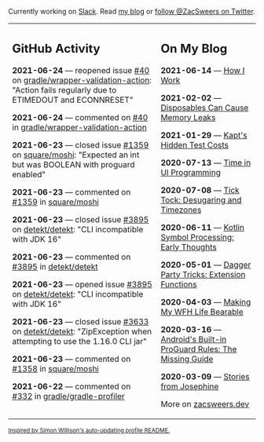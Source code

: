 Currently working on [Slack](https://slack.com/). Read [my blog](https://zacsweers.dev/) or [follow @ZacSweers on Twitter](https://twitter.com/ZacSweers).

<table><tr><td valign="top" width="60%">

## GitHub Activity
<!-- githubActivity starts -->
**2021-06-24** — reopened issue [#40](https://api.github.com/repos/gradle/wrapper-validation-action/issues/40) on [gradle/wrapper-validation-action](https://api.github.com/repos/gradle/wrapper-validation-action): "Action fails regularly due to ETIMEDOUT and ECONNRESET"

**2021-06-24** — commented on [#40](https://github.com/gradle/wrapper-validation-action/issues/40#issuecomment-867351243) in [gradle/wrapper-validation-action](https://api.github.com/repos/gradle/wrapper-validation-action)

**2021-06-23** — closed issue [#1359](https://api.github.com/repos/square/moshi/issues/1359) on [square/moshi](https://api.github.com/repos/square/moshi): "Expected an int but was BOOLEAN with proguard enabled"

**2021-06-23** — commented on [#1359](https://github.com/square/moshi/issues/1359#issuecomment-867275118) in [square/moshi](https://api.github.com/repos/square/moshi)

**2021-06-23** — closed issue [#3895](https://api.github.com/repos/detekt/detekt/issues/3895) on [detekt/detekt](https://api.github.com/repos/detekt/detekt): "CLI incompatible with JDK 16"

**2021-06-23** — commented on [#3895](https://github.com/detekt/detekt/issues/3895#issuecomment-867141968) in [detekt/detekt](https://api.github.com/repos/detekt/detekt)

**2021-06-23** — opened issue [#3895](https://api.github.com/repos/detekt/detekt/issues/3895) on [detekt/detekt](https://api.github.com/repos/detekt/detekt): "CLI incompatible with JDK 16"

**2021-06-23** — closed issue [#3633](https://api.github.com/repos/detekt/detekt/issues/3633) on [detekt/detekt](https://api.github.com/repos/detekt/detekt): "ZipException when attempting to use the 1.16.0 CLI jar"

**2021-06-23** — commented on [#1358](https://github.com/square/moshi/issues/1358#issuecomment-867091815) in [square/moshi](https://api.github.com/repos/square/moshi)

**2021-06-22** — commented on [#332](https://github.com/gradle/gradle-profiler/issues/332#issuecomment-866495641) in [gradle/gradle-profiler](https://api.github.com/repos/gradle/gradle-profiler)
<!-- githubActivity ends -->
</td><td valign="top" width="40%">

## On My Blog
<!-- blog starts -->
**2021-06-14** — [How I Work](https://www.zacsweers.dev/how-i-work/)

**2021-02-02** — [Disposables Can Cause Memory Leaks](https://www.zacsweers.dev/disposables-can-cause-memory-leaks/)

**2021-01-29** — [Kapt's Hidden Test Costs](https://www.zacsweers.dev/kapts-hidden-test-costs/)

**2020-07-13** — [Time in UI Programming](https://www.zacsweers.dev/time-in-ui/)

**2020-07-08** — [Tick Tock: Desugaring and Timezones](https://www.zacsweers.dev/ticktock-desugaring-timezones/)

**2020-06-11** — [Kotlin Symbol Processing: Early Thoughts](https://www.zacsweers.dev/kotlin-symbol-processor-early-thoughts/)

**2020-05-01** — [Dagger Party Tricks: Extension Functions](https://www.zacsweers.dev/dagger-party-tricks-extension-functions/)

**2020-04-03** — [Making My WFH Life Bearable](https://www.zacsweers.dev/making-wfh-life-bearable/)

**2020-03-16** — [Android's Built-in ProGuard Rules: The Missing Guide](https://www.zacsweers.dev/android-proguard-rules/)

**2020-03-09** — [Stories from Josephine](https://www.zacsweers.dev/stories-from-josephine/)
<!-- blog ends -->
More on [zacsweers.dev](https://zacsweers.dev/)
</td></tr></table>

<sub><a href="https://simonwillison.net/2020/Jul/10/self-updating-profile-readme/">Inspired by Simon Willison's auto-updating profile README.</a></sub>
